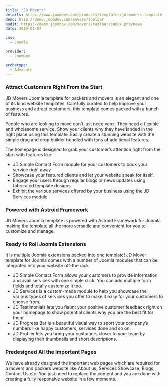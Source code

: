 ```yaml
---
title: "JD Movers"
details: https://www.joomdev.com/products/templates/jd-movers-template
demo: http://demo.joomdev.com/movers/toolbar
audit: https://demo.joomdev.com/movers/toolbar/index.php/news
date: 2019-01-07

cms: 
  - Joomla

provider:
  - JoomDev

archetype:
  - Advocate
---
```


### Attract Customers Right From the Start

JD Movers Joomla template for packers and movers is an elegant and one of its kind website templates. Carefully curated to help improve your business and attract customers, this template comes packed with a bunch of features.

People who are looking to move don’t just need vans. They need a flexible and wholesome service. Show your clients why they have landed in the right place using this template. Easily create a stunning website with the simple drag and drop builder bundled with tons of additional features.

The homepage is designed to grab your customer’s attention right from the start with features like:

- JD Simple Contact Form module for your customers to book your service right away
- Showcase your featured clients and let your website speak for itself.
- Engage your users through regular blogs or news updates using fabricated template designs
- Exhibit the various services offered by your business using the JD Services module

### Powered with Astroid Framework

JD Movers Joomla template is powered with Astroid Framework for Joomla making the template all the more versatile and convenient for you to customize and manage.

### Ready to Roll Joomla Extensions

It is multiple Joomla extensions packed into one template! JD Mover template for Joomla comes with a number of Joomla modules that can be integrated into your website off-the rack.

- JD Simple Contact Form allows your customers to provide information and avail services with one simple click. You can add multiple form fields and totally customize it too.
- JD Services is a custom-made module to help you showcase the various types of services you offer to make it easy for your customers to choose from.
- JD Testimonials lets you flaunt your positive customer feedback right on your homepage to show potential clients why you are the best fit for them!
- JD Progress Bar is a beautiful visual way to sport your company’s numbers like happy customers, services done and so on.
- JD Profiler lets you bring your customers closer to your team by displaying their thumbnails and short descriptions.

### Predesigned All the Important Pages

We have already designed the important web pages which are required for a movers and packers website like About us, Services Showcase, Blogs, Contact Us etc. You just need to replace the content and you are done with creating a fully responsive website in a few moments.
